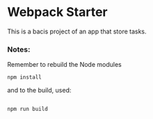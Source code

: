 # Webpack Starter

This is a bacis project of an app that store tasks.

### Notes:

Remember to rebuild the Node modules
```
npm install
```

and to the build, used:
```

npm run build
```
